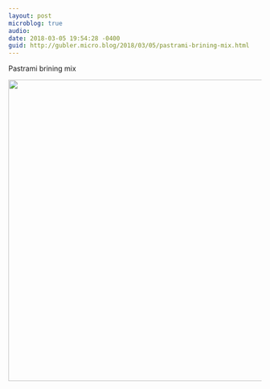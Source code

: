 ```yaml
---
layout: post
microblog: true
audio: 
date: 2018-03-05 19:54:28 -0400
guid: http://gubler.micro.blog/2018/03/05/pastrami-brining-mix.html
---
```

Pastrami brining mix

<img src="http://microblog.dev88.co/uploads/2018/4bcdbe136e.jpg" width="600" height="600" />
